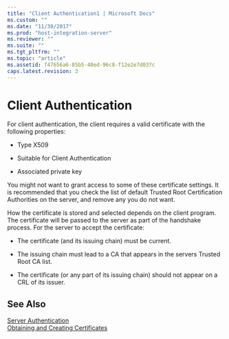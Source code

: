 ```yaml
---
title: "Client Authentication1 | Microsoft Docs"
ms.custom: ""
ms.date: "11/30/2017"
ms.prod: "host-integration-server"
ms.reviewer: ""
ms.suite: ""
ms.tgt_pltfrm: ""
ms.topic: "article"
ms.assetid: f47656a6-85b5-40ed-96c8-f12e2e7d037c
caps.latest.revision: 3
---
```

# Client Authentication
For client authentication, the client requires a valid certificate with the following properties:  
  
-   Type X509  
  
-   Suitable for Client Authentication  
  
-   Associated private key  
  
 You might not want to grant access to some of these certificate settings. It is recommended that you check the list of default Trusted Root Certification Authorities on the server, and remove any you do not want.  
  
 How the certificate is stored and selected depends on the client program. The certificate will be passed to the server as part of the handshake process. For the server to accept the certificate:  
  
-   The certificate (and its issuing chain) must be current.  
  
-   The issuing chain must lead to a CA that appears in the servers Trusted Root CA list.  
  
-   The certificate (or any part of its issuing chain) should not appear on a CRL of its issuer.  
  
## See Also  
 [Server Authentication](../core/server-authentication2.md)   
 [Obtaining and Creating Certificates](../core/obtaining-and-creating-certificates2.md)